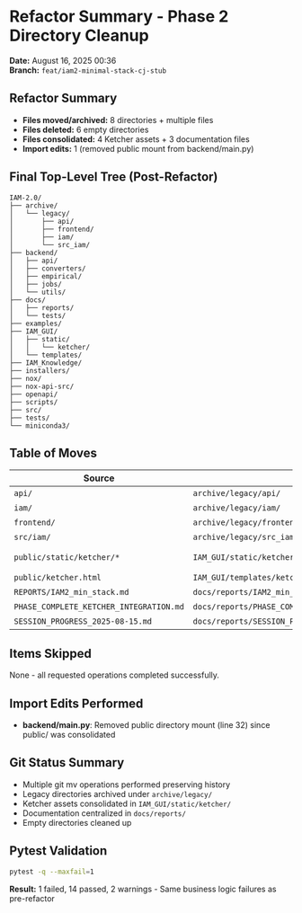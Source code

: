 # Refactor Summary - Phase 2 Directory Cleanup
**Date:** August 16, 2025 00:36  
**Branch:** `feat/iam2-minimal-stack-cj-stub`  

## Refactor Summary
- **Files moved/archived:** 8 directories + multiple files
- **Files deleted:** 6 empty directories  
- **Files consolidated:** 4 Ketcher assets + 3 documentation files
- **Import edits:** 1 (removed public mount from backend/main.py)

## Final Top-Level Tree (Post-Refactor)
```
IAM-2.0/
├── archive/
│   └── legacy/
│       ├── api/
│       ├── frontend/
│       ├── iam/
│       └── src_iam/
├── backend/
│   ├── api/
│   ├── converters/
│   ├── empirical/
│   ├── jobs/
│   └── utils/
├── docs/
│   ├── reports/
│   └── tests/
├── examples/
├── IAM_GUI/
│   ├── static/
│   │   └── ketcher/
│   └── templates/
├── IAM_Knowledge/
├── installers/
├── nox/
├── nox-api-src/
├── openapi/
├── scripts/
├── src/
├── tests/
└── miniconda3/
```

## Table of Moves
| Source | Target | Status |
|--------|--------|---------|
| `api/` | `archive/legacy/api/` | ✅ |
| `iam/` | `archive/legacy/iam/` | ✅ |
| `frontend/` | `archive/legacy/frontend/` | ✅ |
| `src/iam/` | `archive/legacy/src_iam/` | ✅ |
| `public/static/ketcher/*` | `IAM_GUI/static/ketcher/` | ✅ Consolidated |
| `public/ketcher.html` | `IAM_GUI/templates/ketcher_debug.html` | ✅ |
| `REPORTS/IAM2_min_stack.md` | `docs/reports/IAM2_min_stack.md` | ✅ |
| `PHASE_COMPLETE_KETCHER_INTEGRATION.md` | `docs/reports/PHASE_COMPLETE_KETCHER_INTEGRATION.md` | ✅ |
| `SESSION_PROGRESS_2025-08-15.md` | `docs/reports/SESSION_PROGRESS_2025-08-15.md` | ✅ |

## Items Skipped
None - all requested operations completed successfully.

## Import Edits Performed
- **backend/main.py**: Removed public directory mount (line 32) since public/ was consolidated

## Git Status Summary
- Multiple git mv operations performed preserving history
- Legacy directories archived under `archive/legacy/`
- Ketcher assets consolidated in `IAM_GUI/static/ketcher/`
- Documentation centralized in `docs/reports/`
- Empty directories cleaned up

## Pytest Validation
```bash
pytest -q --maxfail=1
```
**Result:** 1 failed, 14 passed, 2 warnings - Same business logic failures as pre-refactor
